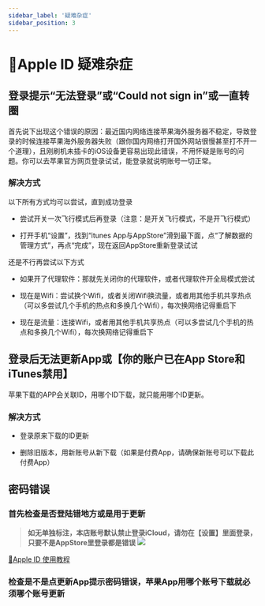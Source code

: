 ```yaml
---
sidebar_label: '疑难杂症'
sidebar_position: 3
---
```


# 🍎Apple ID 疑难杂症

## 登录提示“无法登录”或“Could not sign in”或一直转圈
首先说下出现这个错误的原因：最近国内网络连接苹果海外服务器不稳定，导致登录的时候连接苹果海外服务器失败（跟你国内网络打开国外网站很慢甚至打不开一个道理），且刚刷机未插卡的iOS设备更容易出现此错误，不用怀疑是账号的问题。你可以去苹果官方网页登录试试，能登录就说明账号一切正常。

### 解决方式

以下所有方式均可以尝试，直到成功登录

-   尝试开关一次飞行模式后再登录（注意：是开关飞行模式，不是开飞行模式）
    
-   打开手机“设置”，找到“itunes App与AppStore”滑到最下面，点“了解数据的管理方式”，再点“完成”，现在返回AppStore重新登录试试
    
还是不行再尝试以下方式
    
-   如果开了代理软件：那就先关闭你的代理软件，或者代理软件开全局模式尝试
    
-   现在是Wifi：尝试换个Wifi，或者关闭Wifi换流量，或者用其他手机共享热点（可以多尝试几个手机的热点和多换几个Wifi），每次换网络记得重启下
    
-   现在是流量：连接Wifi，或者用其他手机共享热点（可以多尝试几个手机的热点和多换几个Wifi），每次换网络记得重启下

## 登录后无法更新App或【你的账户已在App Store和iTunes禁用】

苹果下载的APP会关联ID，用哪个ID下载，就只能用哪个ID更新。
### 解决方式
-   登录原来下载的ID更新
    
-   删除旧版本，用新账号从新下载（如果是付费App，请确保新账号可以下载此付费App）

## 密码错误

### 首先检查是否登陆错地方或是用于更新

> **如无单独标注，本店账号默认禁止登录iCloud，请勿在【设置】里面登录，只要不是AppStore里登录都是错误**
![](https://file.duoduo.hk.cn/imgs/docs/guide_appstore_2.webp)

[🍎Apple ID 使用教程](/tutorial-appleid/tutorial.md)

### 检查是不是点更新App提示密码错误，苹果App用哪个账号下载就必须哪个账号更新

<!--stackedit_data:
eyJoaXN0b3J5IjpbLTEzODQyODkyMDAsLTEzMjE1MjIwMDcsMT
A4ODg3MzA2Nl19
-->